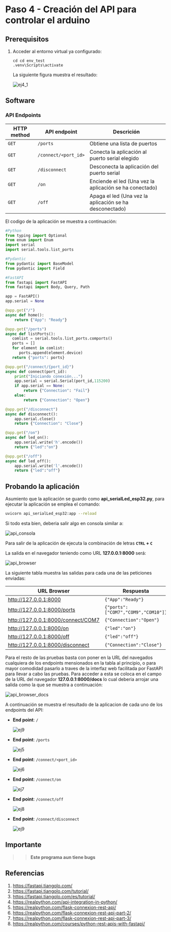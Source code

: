 # Paso 4 - Creación del API para controlar el arduino

## Prerequisitos

1. Acceder al entorno virtual ya configurado:

   ```
   cd cd env_test
   .venv\Scripts\activate
   ```

   La siguiente figura muestra el resultado:

   ![ej4_1](ejemplo4_1.png)

## Software

### API Endpoints

|HTTP method | API endpoint |Descrición|
|---|---|---|
|```GET``` | ```/ports``` |	Obtiene una lista de puertos |
|```GET``` | ```/connect/<port_id>``` |	Conecta la aplicación al puerto serial elegido |
|```GET``` | ```/disconnect``` | Desconecta la aplicación del puerto serial |
|```GET``` | ```/on``` | Enciende el led (Una vez la aplicación se ha conectado) |
|```GET``` | ```/off``` | Apaga el led (Una vez la aplicación se ha desconectado) |

El codigo de la aplicación se muestra a continuación:

```python
#Python
from typing import Optional
from enum import Enum
import serial
import serial.tools.list_ports

#Pydantic
from pydantic import BaseModel
from pydantic import Field

#FastAPI
from fastapi import FastAPI
from fastapi import Body, Query, Path

app = FastAPI()
app.serial = None

@app.get("/")
async def home():
    return {"App": "Ready"}

@app.get("/ports")
async def listPorts():
   comlist = serial.tools.list_ports.comports()
   ports = []
   for element in comlist:
      ports.append(element.device)
   return {"ports": ports}

@app.get("/connect/{port_id}")
async def connect(port_id): 
    print("Iniciando conexión...")
    app.serial = serial.Serial(port_id,115200)
    if app.serial == None:
        return {"Connection": "Fail"}
    else:
        return {"Connection": "Open"}

@app.get("/disconnect")
async def disconnect():
    app.serial.close()
    return {"Connection": "Close"}

@app.get("/on")
async def led_on():
    app.serial.write('h'.encode())
    return {"led":"on"}

@app.get("/off")
async def led_off():
    app.serial.write('l'.encode())
    return {"led":"off"}
```

## Probando la aplicación

Asumiento que la aplicación se guardo como **api_serialLed_esp32.py**, para ejecutar la aplicación se emplea el comando:

```bash
uvicorn api_serialLed_esp32:app --reload
```

Si todo esta bien, deberia salir algo en consola similar a:

![api_consola](ejemplo4_2.png)

Para salir de la aplicación de ejecuta la combinación de letras **```CTRL``` + ```C```**

La salida en el navegador teniendo como URL **127.0.0.1:8000** será:

![api_browser](ejemplo4_3.png)

La siguiente tabla muestra las salidas para cada una de las peticiones enviadas:

|URL Browser|Respuesta|
|---|---|
|http://127.0.0.1:8000|```{"App":"Ready"}```|
|http://127.0.0.1:8000/ports|```{"ports":["COM7","COM9","COM10"]}```|
|http://127.0.0.1:8000/connect/COM7|```{"Connection":"Open"}```|
|http://127.0.0.1:8000/on|```{"led":"on"}```|
|http://127.0.0.1:8000/off|```{"led":"off"}```|
|http://127.0.0.1:8000/disconnect|```{"Connection":"Close"}```|

Para el resto de las pruebas basta con poner en la URL del navegados cualquiera de los endpoints mensionados en la tabla al principio, o para mayor comodidad pasarlo a traves de la interfaz web facilitada por FastAPI para llevar a cabo las pruebas. Para acceder a esta se coloca en el campo de la URL del navegador **127.0.0.1:8000/docs** lo cual deberia arrojar una salida como la que se muestra a continuación:

![api_browser_docs](ejemplo4_4.png)

A continuación se muestra el resultado de la aplicacion de cada uno de los endpoints del API:

* **End point**: ```/```
  
  ![ej9](ejemplo4_10.png)

* **End point**: ```/ports```
  
  ![ej5](ejemplo4_5.png)
  
* **End point**: ```/connect/<port_id>```
  
  ![ej6](ejemplo4_6.png)
  
* **End point**: ```/connect/on```
  
  ![ej7](ejemplo4_7.png)

* **End point**: ```/connect/off```
  
  ![ej8](ejemplo4_8.png)
  
* **End point**: ```/connect/disconnect```
  
  ![ej9](ejemplo4_9.png)

## Importante

>> **Este programa aun tiene bugs**

## Referencias

1. https://fastapi.tiangolo.com/
2. https://fastapi.tiangolo.com/tutorial/
3. https://fastapi.tiangolo.com/es/tutorial/
4. https://realpython.com/api-integration-in-python/
5. https://realpython.com/flask-connexion-rest-api/
6. https://realpython.com/flask-connexion-rest-api-part-2/
7. https://realpython.com/flask-connexion-rest-api-part-3/
8. https://realpython.com/courses/python-rest-apis-with-fastapi/